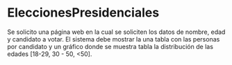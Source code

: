 # EleccionesPresidenciales

Se solicito una página web en la cual se soliciten los datos de nombre, edad y candidato a votar. El sistema debe mostrar la una tabla con las personas por candidato y un gráfico donde se muestra tabla la distribución de las edades [18-29, 30 - 50, <50].
